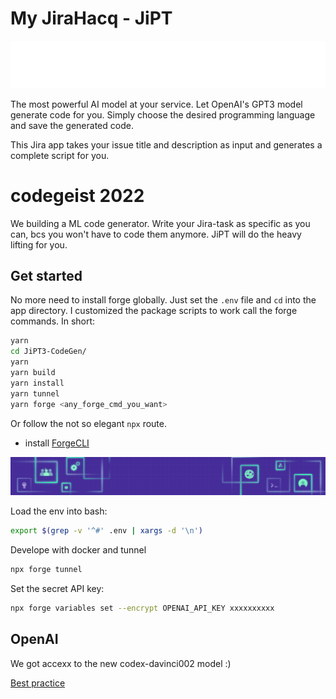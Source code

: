 # My JiraHacq - JiPT

![altcodegeist](res/codegeist.png)

The most powerful AI model at your service. Let OpenAI's GPT3 model generate code for you.
Simply choose the desired programming language and save the generated code.

This Jira app takes your issue title and description as input and generates a complete script for you.


# codegeist 2022 

We building a ML code generator.
Write your Jira-task as specific as you can, bcs you won't have to code them anymore.
JiPT will do the heavy lifting for you. 


## Get started

No more need to install forge globally.
Just set the `.env` file and `cd` into the app directory. I customized the package scripts to work call the forge commands. In short:
```bash
yarn
cd JiPT3-CodeGen/
yarn
yarn build
yarn install
yarn tunnel
yarn forge <any_forge_cmd_you_want>
```

Or follow the not so elegant `npx` route.

- install [ForgeCLI](https://developer.atlassian.com/platform/forge/getting-started/#install-the-forge-cli)

![DevPostBanner](res/banner.png)

Load the env into bash:
```sh
export $(grep -v '^#' .env | xargs -d '\n')
```

Develope with docker and tunnel
```sh
npx forge tunnel
```

Set the secret API key:
```sh
npx forge variables set --encrypt OPENAI_API_KEY xxxxxxxxxx
```

## OpenAI

We got accexx to the new codex-davinci002 model :)

[Best practice](https://beta.openai.com/docs/guides/code/editing-code)
